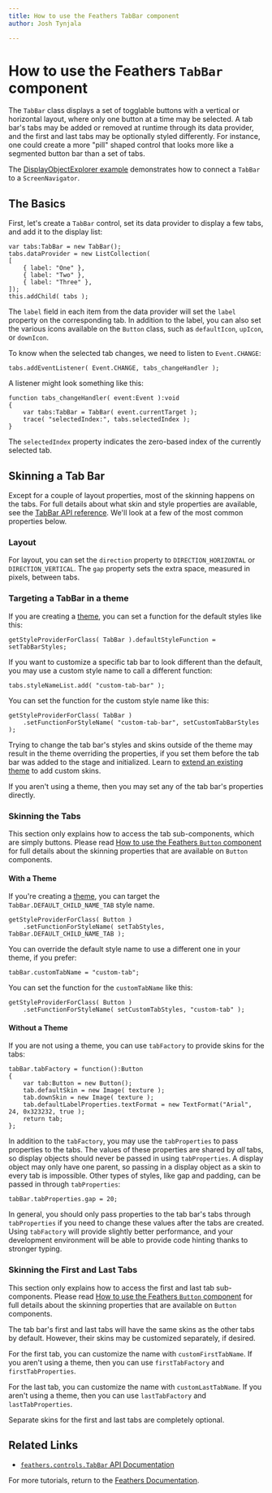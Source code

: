 ```yaml
---
title: How to use the Feathers TabBar component  
author: Josh Tynjala

---
```

# How to use the Feathers `TabBar` component

The `TabBar` class displays a set of togglable buttons with a vertical or horizontal layout, where only one button at a time may be selected. A tab bar's tabs may be added or removed at runtime through its data provider, and the first and last tabs may be optionally styled differently. For instance, one could create a more "pill" shaped control that looks more like a segmented button bar than a set of tabs.

The [DisplayObjectExplorer example](http://feathersui.com/examples/display-object-explorer) demonstrates how to connect a `TabBar` to a `ScreenNavigator`.

## The Basics

First, let's create a `TabBar` control, set its data provider to display a few tabs, and add it to the display list:

``` code
var tabs:TabBar = new TabBar();
tabs.dataProvider = new ListCollection(
[
    { label: "One" },
    { label: "Two" },
    { label: "Three" },
]);
this.addChild( tabs );
```

The `label` field in each item from the data provider will set the `label` property on the corresponding tab. In addition to the label, you can also set the various icons available on the `Button` class, such as `defaultIcon`, `upIcon`, or `downIcon`.

To know when the selected tab changes, we need to listen to `Event.CHANGE`:

``` code
tabs.addEventListener( Event.CHANGE, tabs_changeHandler );
```

A listener might look something like this:

``` code
function tabs_changeHandler( event:Event ):void
{
    var tabs:TabBar = TabBar( event.currentTarget );
    trace( "selectedIndex:", tabs.selectedIndex );
}
```

The `selectedIndex` property indicates the zero-based index of the currently selected tab.

## Skinning a Tab Bar

Except for a couple of layout properties, most of the skinning happens on the tabs. For full details about what skin and style properties are available, see the [TabBar API reference](../api-reference/feathers/controls/TabBar.html). We'll look at a few of the most common properties below.

### Layout

For layout, you can set the `direction` property to `DIRECTION_HORIZONTAL` or `DIRECTION_VERTICAL`. The `gap` property sets the extra space, measured in pixels, between tabs.

### Targeting a TabBar in a theme

If you are creating a [theme](themes.html), you can set a function for the default styles like this:

``` code
getStyleProviderForClass( TabBar ).defaultStyleFunction = setTabBarStyles;
```

If you want to customize a specific tab bar to look different than the default, you may use a custom style name to call a different function:

``` code
tabs.styleNameList.add( "custom-tab-bar" );
```

You can set the function for the custom style name like this:

``` code
getStyleProviderForClass( TabBar )
    .setFunctionForStyleName( "custom-tab-bar", setCustomTabBarStyles );
```

Trying to change the tab bar's styles and skins outside of the theme may result in the theme overriding the properties, if you set them before the tab bar was added to the stage and initialized. Learn to [extend an existing theme](extending-themes.html) to add custom skins.

If you aren't using a theme, then you may set any of the tab bar's properties directly.

### Skinning the Tabs

This section only explains how to access the tab sub-components, which are simply buttons. Please read [How to use the Feathers `Button` component](button.html) for full details about the skinning properties that are available on `Button` components.

#### With a Theme

If you're creating a [theme](themes.html), you can target the `TabBar.DEFAULT_CHILD_NAME_TAB` style name.

``` code
getStyleProviderForClass( Button )
    .setFunctionForStyleName( setTabStyles, TabBar.DEFAULT_CHILD_NAME_TAB );
```

You can override the default style name to use a different one in your theme, if you prefer:

``` code
tabBar.customTabName = "custom-tab";
```

You can set the function for the `customTabName` like this:

``` code
getStyleProviderForClass( Button )
    .setFunctionForStyleName( setCustomTabStyles, "custom-tab" );
```

#### Without a Theme

If you are not using a theme, you can use `tabFactory` to provide skins for the tabs:

``` code
tabBar.tabFactory = function():Button
{
    var tab:Button = new Button();
    tab.defaultSkin = new Image( texture );
    tab.downSkin = new Image( texture );
    tab.defaultLabelProperties.textFormat = new TextFormat("Arial", 24, 0x323232, true );
    return tab;
};
```

In addition to the `tabFactory`, you may use the `tabProperties` to pass properties to the tabs. The values of these properties are shared by *all* tabs, so display objects should never be passed in using `tabProperties`. A display object may only have one parent, so passing in a display object as a skin to every tab is impossible. Other types of styles, like gap and padding, can be passed in through `tabProperties`:

``` code
tabBar.tabProperties.gap = 20;
```

In general, you should only pass properties to the tab bar's tabs through `tabProperties` if you need to change these values after the tabs are created. Using `tabFactory` will provide slightly better performance, and your development environment will be able to provide code hinting thanks to stronger typing.

### Skinning the First and Last Tabs

This section only explains how to access the first and last tab sub-components. Please read [How to use the Feathers `Button` component](button.html) for full details about the skinning properties that are available on `Button` components.

The tab bar's first and last tabs will have the same skins as the other tabs by default. However, their skins may be customized separately, if desired.

For the first tab, you can customize the name with `customFirstTabName`. If you aren't using a theme, then you can use `firstTabFactory` and `firstTabProperties`.

For the last tab, you can customize the name with `customLastTabName`. If you aren't using a theme, then you can use `lastTabFactory` and `lastTabProperties`.

Separate skins for the first and last tabs are completely optional.

## Related Links

-   [`feathers.controls.TabBar` API Documentation](../api-reference/feathers/controls/TabBar.html)

For more tutorials, return to the [Feathers Documentation](index.html).


